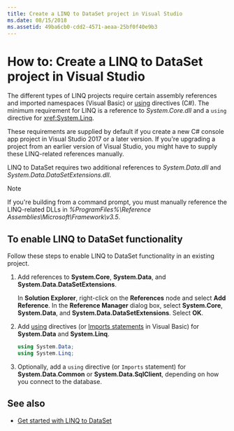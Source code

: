 ```yaml
---
title: Create a LINQ to DataSet project in Visual Studio
ms.date: 08/15/2018
ms.assetid: 49ba6cb0-cdd2-4571-aeaa-25bf0f40e9b3
---
```

# How to: Create a LINQ to DataSet project in Visual Studio

The different types of LINQ projects require certain assembly references and imported namespaces (Visual Basic) or [using](../../../csharp/language-reference/keywords/using-directive.md) directives (C#). The minimum requirement for LINQ is a reference to *System.Core.dll* and a `using` directive for <xref:System.Linq>.

These requirements are supplied by default if you create a new C# console app project in Visual Studio 2017 or a later version. If you're upgrading a project from an earlier version of Visual Studio, you might have to supply these LINQ-related references manually.

LINQ to DataSet requires two additional references to *System.Data.dll* and *System.Data.DataSetExtensions.dll*.

> [!NOTE]
> If you're building from a command prompt, you must manually reference the LINQ-related DLLs in *%ProgramFiles%\Reference Assemblies\Microsoft\Framework\v3.5*.

## To enable LINQ to DataSet functionality

Follow these steps to enable LINQ to DataSet functionality in an existing project.

1. Add references to **System.Core**, **System.Data**, and **System.Data.DataSetExtensions**.

   In **Solution Explorer**, right-click on the **References** node and select **Add Reference**. In the **Reference Manager** dialog box, select **System.Core**, **System.Data**, and **System.Data.DataSetExtensions**. Select **OK**.

1. Add [using](../../../csharp/language-reference/keywords/using-directive.md) directives (or [Imports statements](../../../visual-basic/language-reference/statements/imports-statement-net-namespace-and-type.md) in Visual Basic) for **System.Data** and **System.Linq**.

   ```csharp
   using System.Data;
   using System.Linq;
   ```

1. Optionally, add a `using` directive (or `Imports` statement) for **System.Data.Common** or **System.Data.SqlClient**, depending on how you connect to the database.

## See also

- [Get started with LINQ to DataSet](getting-started-linq-to-dataset.md)
